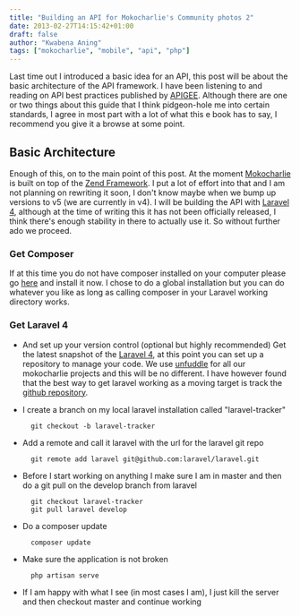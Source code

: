 ```yaml
---
title: "Building an API for Mokocharlie's Community photos 2"
date: 2013-02-27T14:15:42+01:00
draft: false
author: "Kwabena Aning"
tags: ["mokocharlie", "mobile", "api", "php"]
---
```


Last time out I introduced a basic idea for an API, this post will be about the basic architecture of the API framework. I have been listening to and reading on API best practices published by [APIGEE](http://offers.apigee.com/ebook-api-design-yt/, "Web API Design"). Although there are one or two things about this guide that I think pidgeon-hole me into certain standards, I agree in most part with a lot of what this e book has to say, I recommend you give it a browse at some point.

## Basic Architecture ##
Enough of this, on to the main point of this post. At the moment [Mokocharlie](http://mokocharlie.com "Mokocharlie") is built on top of the [Zend Framework](http://framework.zend.com "Zend Framework"). I put a lot of effort into that and I am not planning on rewriting it soon, I don't know maybe when we bump up versions to v5 (we are currently in v4). I will be building the API with [Laravel 4](http://four.laravel.com), although at the time of writing this it has not been officially released, I think there's enough stability in there to actually use it. So without further ado we proceed.

### Get Composer ###
If at this time you do not have composer installed on your computer please go [here](http://getcomposer.com, "Get composer") and install it now. I chose to do a global installation but you can do whatever you like as long as calling composer in your Laravel working directory works.

### Get Laravel 4 ######
* And set up your version control (optional but highly recommended)
Get the latest snapshot of the [Laravel 4](http://four.laravel.com "Laravel 4"), at this point you can set up a repository to manage your code. We use [unfuddle](http://www.unfuddle.com "Unfuddle") for all our mokocharlie projects and this will be no different.
I have however found that the best way to get laravel working as a moving target is track the [github repository](https://github.com/laravel/laravel).
* I create a branch on my local laravel installation called "laravel-tracker"

        git checkout -b laravel-tracker
* Add a remote and call it laravel with the url for the laravel git repo

        git remote add laravel git@github.com:laravel/laravel.git
* Before I start working on anything I make sure I am in master and then do a git pull on the develop branch from laravel

        git checkout laravel-tracker
        git pull laravel develop
* Do a composer update

        composer update
* Make sure the application is not broken

        php artisan serve
* If I am happy with what I see (in most cases I am), I just kill the server and then checkout master and continue working
